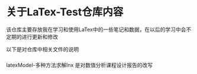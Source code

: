 关于LaTex-Test仓库内容 
====
  该仓库主要存放我在学习和使用LaTex中的一些笔记和数据，在以后的学习中会不定期的进行更新和修改

以下是对仓库中相关文件的说明  
###    
latexModel-多种方法求解lnx 是对数值分析课程设计报告的改写
